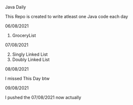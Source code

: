 Java Daily

This Repo is created to write atleast one Java code each day 

06/08/2021

1. GroceryList

07/08/2021

2. Singly Linked List
3. Doubly Linked List

08/08/2021

I missed This Day btw

09/08/2021

I pushed the 07/08/2021 now actually

